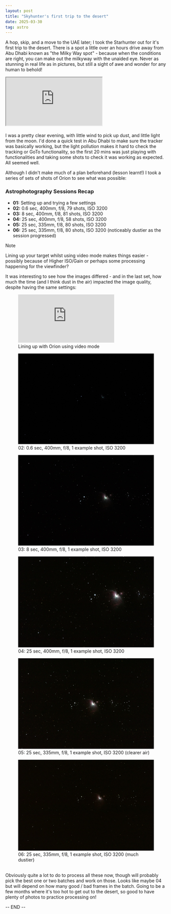 ```yaml
---
layout: post
title: "Skyhunter's first trip to the desert"
date: 2025-03-30
tag: astro
---
```


A hop, skip, and a move to the UAE later; I took the Starhunter out for it's first trip to the desert. There is a spot a little over an hours drive away from Abu Dhabi known as "the Milky Way spot" - because when the conditions are right, you can make out the milkyway with the unaided eye.  Never as stunning in real life as in pictures, but still a sight of awe and wonder for any human to behold!

<div class="map-container">
    <iframe 
        src="https://www.google.com/maps/embed?pb=!1m18!1m12!1m3!1d1977976.174727654!2d53.41396897996718!3d23.611119477532732!2m3!1f0!2f0!3f0!3m2!1i1024!2i768!4f13.1!3m3!1m2!1s0x3e60f5ecce45370f%3A0x70a1de321e2fa852!2sMilky%20Way%20spot!5e0!3m2!1sen!2sae!4v1746701250616!5m2!1sen!2sae"
        allowfullscreen="" 
        loading="lazy" 
        referrerpolicy="no-referrer-when-downgrade">
    </iframe>
</div> 
<br>
I was a pretty clear evening, with little wind to pick up dust, and little light from the moon.  I'd done a quick test in Abu Dhabi to make sure the tracker was basically working, but the light pollution makes it hard to check the tracking or GoTo functionality, so the first 20 mins was just playing with functionalities and taking some shots to check it was working as expected.  All seemed well.

Although I didn't make much of a plan beforehand (lesson learnt!) I took a series of sets of shots of Orion to see what was possible:

### Astrophotography Sessions Recap
- **01:** Setting up and trying a few settings  
- **02:** 0.6 sec, 400mm, f/8, 79 shots, ISO 3200  
- **03:** 8 sec, 400mm, f/8, 81 shots, ISO 3200  
- **04:** 25 sec, 400mm, f/8, 58 shots, ISO 3200  
- **05:** 25 sec, 335mm, f/8, 80 shots, ISO 3200  
- **06:** 25 sec, 335mm, f/8, 80 shots, ISO 3200 (noticeably dustier as the session progressed)

> [!NOTE]
> Lining up your target whilst using video mode makes things easier - possibly because of Higher ISO/Gain or perhaps some processing happening for the viewfinder?

It was interesting to see how the images differed - and in the last set, how much the time (and I think dust in the air) impacted the image quality, despite having the same settings:

<div class="photo-grid">
    <figure>
        <div class="grid-video-wrapper">
            <iframe 
                src="https://www.youtube.com/embed/tY65emzJ1YA" 
                title="Lining up Orion nebula using video mode" 
                frameborder="0" 
                allowfullscreen>
            </iframe>
        </div>
    <figcaption>Lining up with Orion using video mode</figcaption>
    </figure>

  <figure>
    <img src="/assets/images/25_03/138A3229.jpg" alt="Image of Orion Nebula with settings below">
    <figcaption>02: 0.6 sec, 400mm, f/8, 1 example shot, ISO 3200  </figcaption>
  </figure>

  <figure>
    <img src="/assets/images/25_03/138A3293.jpg" alt="Image of Orion Nebula with settings below">
    <figcaption>03: 8 sec, 400mm, f/8, 1 example shot, ISO 3200  </figcaption>
  </figure>

  <figure>
    <img src="/assets/images/25_03/138A3374.jpg" alt="Image of Orion Nebula with settings below">
    <figcaption>04: 25 sec, 400mm, f/8, 1 example shot, ISO 3200</figcaption>
  </figure>

  <figure>
    <img src="/assets/images/25_03/138A3450.jpg" alt="Image of Orion Nebula with settings below">
    <figcaption>05: 25 sec, 335mm, f/8, 1 example shot, ISO 3200 (clearer air)</figcaption>
  </figure>

  <figure>
    <img src="/assets/images/25_03/138A3531.jpg" alt="Image of Orion Nebula with settings below">
    <figcaption>06: 25 sec, 335mm, f/8, 1 example shot, ISO 3200 (much dustier)</figcaption>
  </figure>
</div>
<br>
Obviously quite a lot to do to process all these now, though will probably pick the best one or two batches and work on those.  Looks like maybe 04 but will depend on how many good / bad frames in the batch.  Going to be a few months where it's too hot to get out to the desert, so good to have plenty of photos to practice processing on!

-- END --


